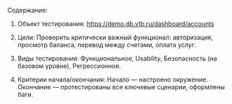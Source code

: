 Содержание:

1. Объект тестирования: https://demo.db.vtb.ru/dashboard/accounts

2. Цели: Проверить критически важный функционал: авторизация, просмотр баланса, перевод между счетами, оплата услуг.

3. Виды тестирования: Функциональное, Usability, Безопасность (на базовом уровне), Регрессионное.

4. Критерии начала/окончания: Начало — настроено окружение. Окончание — протестированы все ключевые сценарии, оформлены баги.
